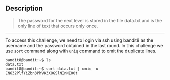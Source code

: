## Description

> The password for the next level is stored in the file data.txt and is the only line of text that occurs only once.
---

To access this challenge, we need to login via ssh using bandit8 as the username and the password obtained in the last round. In this challenge we use `sort` command along with `uniq` command to omit the duplicate lines.

    bandit8@bandit:~$ ls
    data.txt
    bandit8@bandit:~$ sort data.txt | uniq -u
    EN632PlfYiZbn3PhVK3XOGSlNInNE00t
